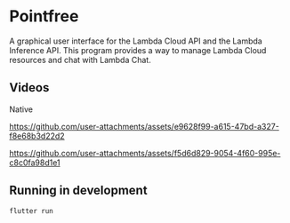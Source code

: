 Pointfree
=========

A graphical user interface for the Lambda Cloud API and the Lambda Inference API. This program provides a way to manage Lambda Cloud resources and chat with Lambda Chat.

Videos
------

Native

https://github.com/user-attachments/assets/e9628f99-a615-47bd-a327-f8e68b3d22d2

https://github.com/user-attachments/assets/f5d6d829-9054-4f60-995e-c8c0fa98d1e1

Running in development
----------------------

```shell
flutter run
```
